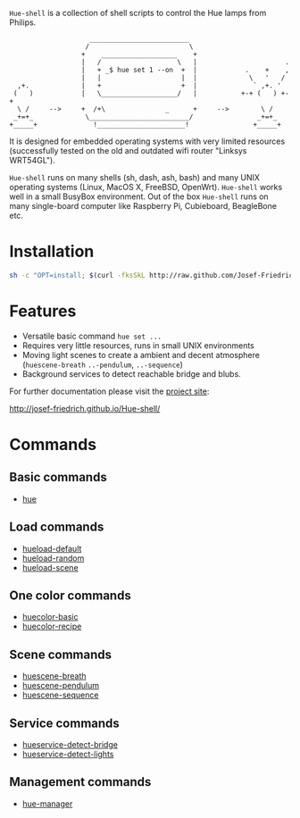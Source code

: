 `Hue-shell` is a collection of shell scripts to control the Hue lamps
from Philips. 

```
                    _________________________
                   /                         \
                  +    ___________________    +
                  |   /                   \   |                      .
                  |   + _$ hue set 1 --on  +  |            .    +    ,
                  |   |                    |  |             \   '   /
  ,+.             |   +                    +  |              ` ,+. '
 (   )            |   \___________________/   |           +-+ (   ) +-+
  \ /     -->     +  /+\               _      +     -->        \ /
 _+=+_             \_________________________/                _+=+_
+_____+              !______________________!                +_____+

```

It is designed for embedded operating systems with very
limited resources (successfully tested on the old and outdated wifi
router "Linksys WRT54GL").

`Hue-shell` runs on many shells (sh, dash,
ash, bash) and many UNIX operating systems (Linux, MacOS X, FreeBSD,
OpenWrt). `Hue-shell` works well in a small BusyBox environment. Out 
of the box `Hue-shell` runs on many single-board computer like 
Raspberry Pi, Cubieboard, BeagleBone etc.

# Installation

```sh
sh -c "OPT=install; $(curl -fksSkL http://raw.github.com/Josef-Friedrich/Hue-shell/master/install.sh)"
```

# Features

* Versatile basic command `hue set ...`
* Requires very little resources, runs in small UNIX environments
* Moving light scenes to create a ambient and decent atmosphere (`huescene-breath` `..-pendulum`, `..-sequence`)
* Background services to detect reachable bridge and blubs.

For further documentation please visit the [project site](http://josef-friedrich.github.io/Hue-shell/):

http://josef-friedrich.github.io/Hue-shell/

# Commands

## Basic commands

* [hue](http://josef-friedrich.github.io/Hue-shell/docs/hue.html)

## Load commands

* [hueload-default](http://josef-friedrich.github.io/Hue-shell/docs/hueload-default.html)
* [hueload-random](http://josef-friedrich.github.io/Hue-shell/docs/hueload-random.html)
* [hueload-scene](http://josef-friedrich.github.io/Hue-shell/docs/hueload-scene.html)

## One color commands

* [huecolor-basic](http://josef-friedrich.github.io/Hue-shell/docs/huecolor-basic.html)
* [huecolor-recipe](http://josef-friedrich.github.io/Hue-shell/docs/huecolor-recipe.html)

## Scene commands

* [huescene-breath](http://josef-friedrich.github.io/Hue-shell/docs/huescene-breath.html)
* [huescene-pendulum](http://josef-friedrich.github.io/Hue-shell/docs/huescene-pendulum.html)
* [huescene-sequence](http://josef-friedrich.github.io/Hue-shell/docs/huescene-sequence.html)

## Service commands

* [hueservice-detect-bridge](http://josef-friedrich.github.io/Hue-shell/docs/hueservice-detect-bridge.html)
* [hueservice-detect-lights](http://josef-friedrich.github.io/Hue-shell/docs/hueservice-detect-lights.html)

## Management commands

* [hue-manager](http://josef-friedrich.github.io/Hue-shell/docs/hue-manager.html)
